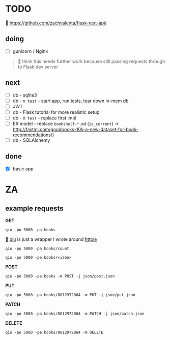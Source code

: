 # TODO

🔗 https://github.com/zachvalenta/flask-rest-api/

## doing 

- [ ] gunicorn / Nginx

> 📍 think this needs further work because still passing requests through to Flask dev server

## next

- [ ] db - sqlite3
- [ ] db - `m test` - start app, run tests, tear down in-mem db
- [ ] JWT
- [ ] db - Flask tutorial for more realistic setup
- [ ] db - `m test` - replace first impl
- [ ] ER model - replace `bookshelf-*.md` (`is_current`) -> http://fastml.com/goodbooks-10k-a-new-dataset-for-book-recommendations/)
- [ ] db - SQLAlchemy

## done

- [x] basic app

# ZA

## example requests

__GET__

```
qiu -po 5000 -pa books
```

📍 [qiu](https://github.com/zachvalenta/qiu) is just a wrapper I wrote around [httpie](https://github.com/jakubroztocil/httpie)

```
qiu -po 5000 -pa books/count
```

```
qiu -po 5000 -pa books/<isbn>
```

__POST__

```
qiu -po 5000 -pa books -m POST -j json/post.json
```

__PUT__

```
qiu -po 5000 -pa books/0812972864 -m PUT -j json/put.json
```

__PATCH__

```
qiu -po 5000 -pa books/0812972864 -m PATCH -j json/patch.json
```

__DELETE__

```
qiu -po 5000 -pa books/0812972864 -m DELETE
```
